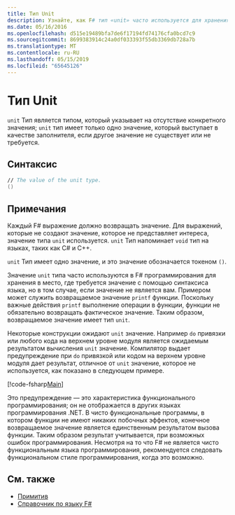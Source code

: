 ```yaml
---
title: Тип Unit
description: Узнайте, как F# тип «unit» часто используется для хранения в место, где требуется значение с помощью синтаксиса языка Если значение не является вам.
ms.date: 05/16/2016
ms.openlocfilehash: d515e19489bfa7de6f17194fd74176cfa0bcd7c9
ms.sourcegitcommit: 8699383914c24a0df033393f55db3369db728a7b
ms.translationtype: MT
ms.contentlocale: ru-RU
ms.lasthandoff: 05/15/2019
ms.locfileid: "65645126"
---
```

# <a name="unit-type"></a>Тип Unit

`unit` Тип является типом, который указывает на отсутствие конкретного значения; `unit` тип имеет только одно значение, который выступает в качестве заполнителя, если другое значение не существует или не требуется.

## <a name="syntax"></a>Синтаксис

```fsharp
// The value of the unit type.
()
```

## <a name="remarks"></a>Примечания

Каждый F# выражение должно возвращать значение. Для выражений, которые не создают значение, которое не представляет интереса, значение типа `unit` используется. `unit` Тип напоминает `void` тип на языках, таких как C# и C++.

`unit` Тип имеет одно значение, и это значение обозначается токеном `()`.

Значение `unit` типа часто используются в F# программирования для хранения в место, где требуется значение с помощью синтаксиса языка, но в том случае, если значение не является вам. Примером может служить возвращаемое значение `printf` функции. Поскольку важные действия `printf` выполнение операции в функции, функции не обязательно возвращать фактическое значение. Таким образом, возвращаемое значение имеет тип `unit`.

Некоторые конструкции ожидают `unit` значение. Например `do` привязки или любого кода на верхнем уровне модуля является ожидаемым результатом вычисления `unit` значение. Компилятор выдает предупреждение при `do` привязкой или кодом на верхнем уровне модуля дает результат, отличное от `unit` значение, которое не используется, как показано в следующем примере.

[!code-fsharp[Main](../../../samples/snippets/fsharp/lang-ref-1/snippet901.fs)]

Это предупреждение — это характеристика функционального программирования; он не отображается в других языках программирования .NET. В чисто функциональные программы, в котором функции не имеют никаких побочных эффектов, конечное возвращаемое значение является единственным результатом вызова функции. Таким образом результат учитывается, при возможных ошибок программирования. Несмотря на то что F# не является чисто функциональным языка программирования, рекомендуется следовать функциональном стиле программирования, когда это возможно.

## <a name="see-also"></a>См. также

- [Примитив](primitive-types.md)
- [Справочник по языку F#](index.md)
